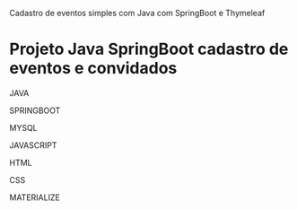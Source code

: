 Cadastro de eventos simples com Java com SpringBoot e Thymeleaf
# Projeto Java SpringBoot cadastro de eventos e convidados

JAVA

SPRINGBOOT

MYSQL

JAVASCRIPT

HTML

CSS

MATERIALIZE

